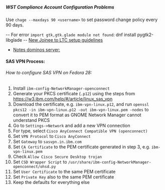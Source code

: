 ##### WST Compliance Account Configuration Problems
Use `chage --maxdays 90 <username>` to set password change policy every 90 days.

-- For error `import gtk,gtk.glade module not found`: dnf install pygtk2-libglade
-- [New Joinee to LTC setup guidelines](https://ltc3.linux.ibm.com/wiki/IndiaTeam/Newjoinees#head-c41868fe74b033cc5bbd13336332694c387cb4d6)

-  [Notes dominos server:](https://w3.ibm.com/help/#/article/find_mail_server)

#### SAS VPN Process:
###### _How to configure SAS VPN on Fedora 28:_
1. Install `ibm-config-NetworkManager-openconnect`
2. Generate your PKCS certificate (`.p12`) using the steps from https://w3.ibm.com/help/#/article/linux_sas_vpn
3. Download the certificate, e.g. `ibm-vpn-linux.p12`, and run `openssl pkcs12 -in ibm-vpn-linux.p12 -out ibm-vpn-linux.pem -nodes` to convert it to PEM format as GNOME Network Manager cannot understand PKCS
4. Go to `Settings->Network` and add a new VPN connection
5. For type, select `Cisco AnyConnect Compatible VPN (openconnect)`
6. Set `VPN Protocol` to `Cisco AnyConnect`
7. Set `Gateway` to `sasvpn.in.ibm.com`
8. Set `CA Certificate` to the PEM certificate generated in step 3, e.g. `ibm-vpn-linux.pem`
9. Check `Allow Cisco Secure Desktop trojan`
10. Set `CSD Wrapper Script` to `/usr/share/ibm-config-NetworkManager-openconnect/ohsd.py`
11. Set `User Certificate` to the same PEM certificate
12. Set `Private Key` also to the same PEM certificate
13. Keep the defaults for everything else

